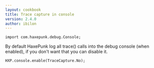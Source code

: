 ```yaml
---
layout: cookbook
title: Trace capture in console
version: 2.4.0
author: ibilon
---
```


```
import com.haxepunk.debug.Console;
```

By default HaxePunk log all trace() calls into the debug console (when enabled), if you don't want that you can disable it.

```
HXP.console.enable(TraceCapture.No);
```
